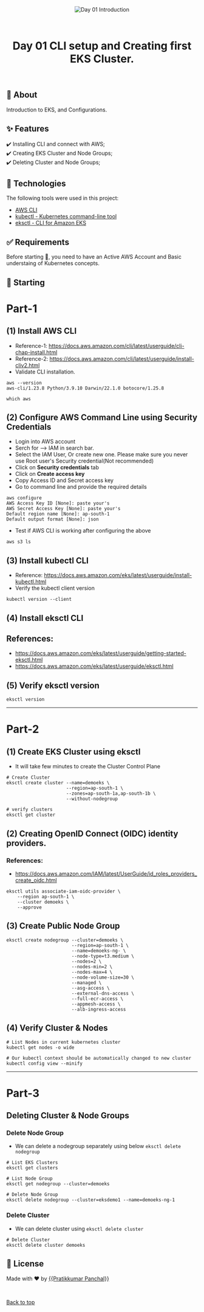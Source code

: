 <div align="center" id="top"> 
  <img src="./.github/app.gif" alt="Day 01 Introduction" />

  &#xa0;

</div>

<h1 align="center">Day 01 CLI setup and Creating first EKS Cluster.</h1>


<br>

## :dart: About ##

Introduction to EKS, and Configurations.

## :sparkles: Features ##

:heavy_check_mark: Installing CLI and connect with AWS;\
:heavy_check_mark: Creating EKS Cluster and Node Groups;\
:heavy_check_mark: Deleting Cluster and Node Groups;

## :rocket: Technologies ##

The following tools were used in this project:

- [AWS CLI](https://aws.amazon.com/cli/)
- [kubectl - Kubernetes command-line tool](https://kubernetes.io/docs/tasks/tools/)
- [eksctl - CLI for Amazon EKS ](https://eksctl.io/)
## :white_check_mark: Requirements ##

Before starting :checkered_flag:, you need to have an Active AWS Account and Basic understaing of Kubernetes concepts.

## :checkered_flag: Starting ##

# Part-1
## (1) Install AWS CLI
- Reference-1: https://docs.aws.amazon.com/cli/latest/userguide/cli-chap-install.html
- Reference-2: https://docs.aws.amazon.com/cli/latest/userguide/install-cliv2.html
- Validate CLI installation.
```
aws --version
aws-cli/1.23.8 Python/3.9.10 Darwin/22.1.0 botocore/1.25.8

which aws
```
## (2) Configure AWS Command Line using Security Credentials
- Login into AWS account
- Serch for --> IAM in search bar.
- Select the IAM User, Or create new one. Please make sure you never use Root user's Security credential(Not recommended)
- Click on **Security credentials** tab
- Click on **Create access key**
- Copy Access ID and Secret access key
- Go to command line and provide the required details
```
aws configure
AWS Access Key ID [None]: paste your's
AWS Secret Access Key [None]: paste your's
Default region name [None]: ap-south-1
Default output format [None]: json
```
- Test if AWS CLI is working after configuring the above
```
aws s3 ls
```
## (3) Install kubectl CLI
- Reference: https://docs.aws.amazon.com/eks/latest/userguide/install-kubectl.html
- Verify the kubectl client version
```
kubectl version --client
```
## (4) Install eksctl CLI
## References:
- https://docs.aws.amazon.com/eks/latest/userguide/getting-started-eksctl.html
- https://docs.aws.amazon.com/eks/latest/userguide/eksctl.html

## (5) Verify eksctl version
```
eksctl version
```

------
# Part-2

## (1) Create EKS Cluster using eksctl
- It will take few minutes to create the Cluster Control Plane 
```
# Create Cluster
eksctl create cluster --name=demoeks \
                      --region=ap-south-1 \
                      --zones=ap-south-1a,ap-south-1b \
                      --without-nodegroup 

# verify clusters
eksctl get cluster                  
```

## (2) Creating OpenID Connect (OIDC) identity providers.
### References:
- https://docs.aws.amazon.com/IAM/latest/UserGuide/id_roles_providers_create_oidc.html
```
eksctl utils associate-iam-oidc-provider \
    --region ap-south-1 \
    --cluster demoeks \
    --approve
```

## (3) Create Public Node Group
```
eksctl create nodegroup --cluster=demoeks \
                        --region=ap-south-1 \
                        --name=demoeks-ng- \
                        --node-type=t3.medium \
                        --nodes=2 \
                        --nodes-min=2 \
                        --nodes-max=4 \
                        --node-volume-size=30 \
                        --managed \
                        --asg-access \
                        --external-dns-access \
                        --full-ecr-access \
                        --appmesh-access \
                        --alb-ingress-access 
```

## (4) Verify Cluster & Nodes
```
# List Nodes in current kubernetes cluster
kubectl get nodes -o wide

# Our kubectl context should be automatically changed to new cluster
kubectl config view --minify
```

------
# Part-3

## Deleting Cluster & Node Groups

### Delete Node Group
- We can delete a nodegroup separately using below `eksctl delete nodegroup`
```
# List EKS Clusters
eksctl get clusters

# List Node Group
eksctl get nodegroup --cluster=demoeks

# Delete Node Group
eksctl delete nodegroup --cluster=eksdemo1 --name=demoeks-ng-1
```

### Delete Cluster  
- We can delete cluster using `eksctl delete cluster`
```
# Delete Cluster
eksctl delete cluster demoeks
```

## :memo: License ##

Made with :heart: by <a href="https://github.com/m3pratik" target="_blank">{{Pratikkumar Panchal}}</a>

&#xa0;

<a href="#top">Back to top</a>
